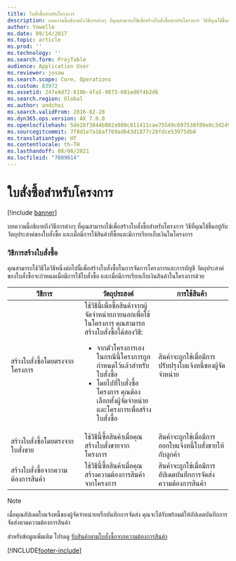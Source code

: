 ```yaml
---
title: ใบสั่งซื้อสำหรับโครงการ
description: บทความนี้อธิบายถึงวิธีการต่างๆ ที่คุณสามารถใช้เพื่อสร้างใบสั่งซื้อสำหรับโครงการ วิธีที่คุณใช้ขึ้นอยู่กับวัตถุประสงค์ของใบสั่งซื้อ และเมื่อมีการใช้สินค้าที่ซื้อและมีการเรียกเก็บเงินในโครงการ
author: Yowelle
ms.date: 09/14/2017
ms.topic: article
ms.prod: ''
ms.technology: ''
ms.search.form: ProjTable
audience: Application User
ms.reviewer: josaw
ms.search.scope: Core, Operations
ms.custom: 83972
ms.assetid: 247e4d72-610b-4fa5-9873-601ed0f4b2d6
ms.search.region: Global
ms.author: andchoi
ms.search.validFrom: 2016-02-28
ms.dyn365.ops.version: AX 7.0.0
ms.openlocfilehash: 5de28f3844b802a980c811411cae75549c697538f89e8c3d2495ea171a188524
ms.sourcegitcommit: 7f8d1e7a16af769adb43d1877c28fdce53975db8
ms.translationtype: HT
ms.contentlocale: th-TH
ms.lasthandoff: 08/06/2021
ms.locfileid: "7009014"
---
```

# <a name="purchase-orders-for-a-project"></a>ใบสั่งซื้อสำหรับโครงการ

[!include [banner](../includes/banner.md)]

บทความนี้อธิบายถึงวิธีการต่างๆ ที่คุณสามารถใช้เพื่อสร้างใบสั่งซื้อสำหรับโครงการ วิธีที่คุณใช้ขึ้นอยู่กับวัตถุประสงค์ของใบสั่งซื้อ และเมื่อมีการใช้สินค้าที่ซื้อและมีการเรียกเก็บเงินในโครงการ

### <a name="methods-for-creating-a-purchase-order"></a>วิธีการสร้างใบสั่งซื้อ

คุณสามารถใช้วิธีใดวิธีหนึ่งต่อไปนี้เพื่อสร้างใบสั่งซื้อในการจัดการโครงการและการบัญชี วัตถุประสงค์ของใบสั่งซื้อจะกำหนดเมื่อมีการใช้ใบสั่งซื้อ และเมื่อมีการเรียกเก็บเงินสินค้าในโครงการด้วย

<table>
<colgroup>
<col width="33%" />
<col width="33%" />
<col width="33%" />
</colgroup>
<thead>
<tr class="header">
<th>วิธีการ</th>
<th>วัตถุประสงค์</th>
<th>การใช้สินค้า</th>
</tr>
</thead>
<tbody>
<tr class="odd">
<td>สร้างใบสั่งซื้อโดยตรงจากโครงการ</td>
<td>ใช้วิธีนี้เพื่อซื้อสินค้าจากผู้จัดจำหน่ายภายนอกเพื่อใช้ในโครงการ คุณสามารถสร้างใบสั่งซื้อได้สองวิธี:
<ul>
<li>จากตัวโครงการเอง ในกรณีนี้โครงการถูกกำหนดไว้แล้วสำหรับใบสั่งซื้อ</li>
<li>โดยไปที่ใบสั่งซื้อโครงการ คุณต้องเลือกทั้งผู้จัดจำหน่ายและโครงการเพื่อสร้างใบสั่งซื้อ</li>
</ul></td>
<td>สินค้าจะถูกใช้เมื่อมีการปรับปรุงใบแจ้งหนี้ของผู้จัดจำหน่าย</td>
</tr>
<tr class="even">
<td>สร้างใบสั่งซื้อโดยตรงจากใบสั่งขาย</td>
<td>ใช้วิธีนี้ซื้อสินค้าเมื่อคุณสร้างใบสั่งขายจากโครงการ</td>
<td>สินค้าจะถูกใช้เมื่อมีการออกใบแจ้งหนี้ใบสั่งขายให้กับลูกค้า</td>
</tr>
<tr class="odd">
<td>สร้างใบสั่งซื้อจากความต้องการสินค้า</td>
<td>ใช้วิธีนี้ซื้อสินค้าเมื่อคุณสร้างความต้องการสินค้าจากโครงการ</td>
<td>สินค้าจะถูกใช้เมื่อมีการอัปเดตบันทึกการจัดส่งความต้องการสินค้า</td>
</tr>
</tbody>
</table>

> [!NOTE] 
> เมื่อคุณอัปเดตใบแจ้งหนี้ของผู้จัดจำหน่ายหรือบันทึกการจัดส่ง คุณจะได้รับพร้อมต์ให้อัปเดตบันทึกการจัดส่งตามความต้องการสินค้า

สำหรับข้อมูลเพิ่มเติม โปรดดู [รับสินค้าตามใบสั่งซื้อจากความต้องการสินค้า](tasks/receive-items-purchase-order-item-requirement.md)



[!INCLUDE[footer-include](../includes/footer-banner.md)]